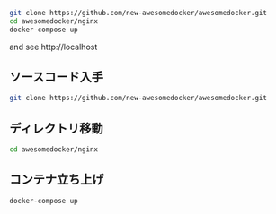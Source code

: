 ﻿
```sh
git clone https://github.com/new-awesomedocker/awesomedocker.git
cd awesomedocker/nginx
docker-compose up
```

and see http://localhost


## ソースコード入手

```sh
git clone https://github.com/new-awesomedocker/awesomedocker.git
```


## ディレクトリ移動

```sh
cd awesomedocker/nginx
```

## コンテナ立ち上げ

```sh
docker-compose up
```





